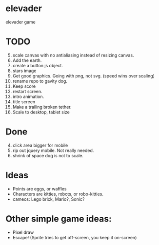 elevader
========

elevader game

# TODO
5. scale canvas with no antialiasing instead of resizing canvas.
6. Add the earth.
6. create a button js object.
2. stars image
1. Get good graphics. Going with png, not svg. (speed wins over scaling)
1. rename repo to gavity dog.
1. Keep score
1. restart screen.
1. intro animation.
1. title screen
1. Make a trailing broken tether.
1. Scale to desktop, tablet size

# Done
4. click area bigger for mobile
7. rip out jquery mobile.  Not really needed.
1. shrink of space dog is not to scale.

# Ideas
* Points are eggs, or waffles
* Characters are kitties, robots, or robo-kitties.
* cameos: Lego brick, Mario?, Sonic?

# Other simple game ideas:
* Pixel draw
* Escape!  (Sprite tries to get off-screen, you keep it on-screen)
